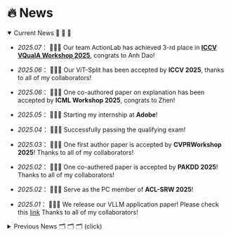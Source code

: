 # 🔥 News 
<details open>
<summary>Current News 📣 📣 📣</summary>
<div markdown="1">

- *2025.07*：&nbsp;🎉🎉🎉 Our team ActionLab has achieved 3-rd place in [**ICCV VQualA Workshop 2025**](https://codalab.lisn.upsaclay.fr/competitions/23016#results), congrats to Anh Dao!

- *2025.06*：&nbsp;🎉🎉🎉 Our ViT-Split has been accepted by **ICCV 2025**, thanks to all of my collaborators!

- *2025.06*：&nbsp;🎉🎉🎉 One co-authored paper on explanation has been accepted by **ICML Workshop 2025**, congrats to Zhen!

- *2025.05*：&nbsp;🎉🎉🎉 Starting my internship at **Adobe**!

- *2025.04*：&nbsp;🎉🎉🎉 Successfully passing the qualifying exam!

- *2025.03*：&nbsp;🎉🎉🎉 One first author paper is accepted by **CVPRWorkshop 2025**! Thanks to all of my collaborators!

- *2025.02*：&nbsp;🎉🎉🎉 One co-authered paper is accepted by **PAKDD 2025**! Thanks to all of my collaborators!

- *2025.02*：&nbsp;🎉🎉🎉 Serve as the PC member of **ACL-SRW 2025**! 

- *2025.01*：&nbsp;🎉🎉🎉 We release our VLLM application paper! Please check this [link](https://arxiv.org/pdf/2501.02765) Thanks to all of my collaborators! 

</details>

<details close>
<summary>Previous News 🗂️ 🗂️ 🗂️ (click)
</summary>

- *2024.12*：&nbsp;🎉🎉🎉 We release our VLLM application paper list repo! Please check this [link](https://github.com/JackYFL/awesome-VLLMs). Hope this repo will benefit the VLLM research community. Thanks to all of my collaborators! 

- *2024.09*：&nbsp;🎉🎉🎉 One co-authored paper has been accepted by **EMNLP2024**! Thanks to all of my collaborators!

- *2024.07*：&nbsp;🎉🎉🎉 One first author paper has been accepted by **ECCV2024**! Thanks to all of my co-authors, you are awesome !!!

- *2024.05*: &nbsp;🎉🎉🎉 Starting my internship at **Bosch**!

- *2023.08*: &nbsp;🎉 One paper is accepted by **BMVC**! 

- *2023.08*: &nbsp;🎉 Starting my Ph. D. journey at **MSU**! 

- *2023.06*: &nbsp;🎉 One paper is accepted by **CVPR 2023**. 

</details>